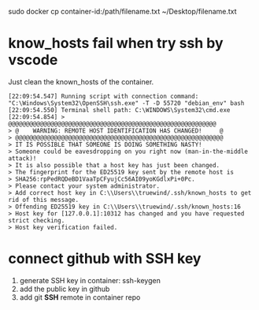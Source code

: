 sudo docker cp container-id:/path/filename.txt ~/Desktop/filename.txt

# know_hosts fail when try ssh by vscode
Just clean the known_hosts of the container.
```
[22:09:54.547] Running script with connection command: "C:\Windows\System32\OpenSSH\ssh.exe" -T -D 55720 "debian_env" bash
[22:09:54.550] Terminal shell path: C:\WINDOWS\System32\cmd.exe
[22:09:54.854] > @@@@@@@@@@@@@@@@@@@@@@@@@@@@@@@@@@@@@@@@@@@@@@@@@@@@@@@@@@@
> @    WARNING: REMOTE HOST IDENTIFICATION HAS CHANGED!     @
> @@@@@@@@@@@@@@@@@@@@@@@@@@@@@@@@@@@@@@@@@@@@@@@@@@@@@@@@@@@
> IT IS POSSIBLE THAT SOMEONE IS DOING SOMETHING NASTY!
> Someone could be eavesdropping on you right now (man-in-the-middle attack)!
> It is also possible that a host key has just been changed.
> The fingerprint for the ED25519 key sent by the remote host is
> SHA256:rpPedRQDeBD1VaaTpCFyujCc56AI09yoKGdlxPi+0Pc.
> Please contact your system administrator.
> Add correct host key in C:\\Users\\truewind/.ssh/known_hosts to get rid of this message.
> Offending ED25519 key in C:\\Users\\truewind/.ssh/known_hosts:16
> Host key for [127.0.0.1]:10312 has changed and you have requested strict checking.
> Host key verification failed.
```

# connect github with SSH key
1. generate SSH key in container: ssh-keygen
2. add the public key in github
3. add git **SSH** remote in container repo
